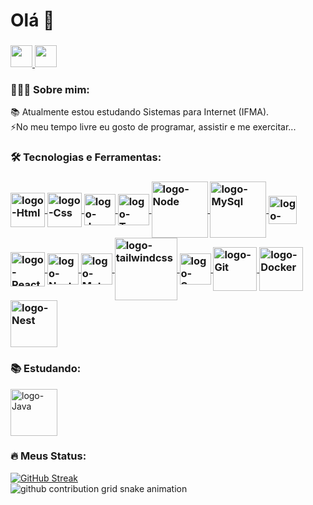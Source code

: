 ###

<h1>Olá 👋</h1>

### 

<div>
  <a href="mailto:gledsonlucas111@gmail.com">
    <img height="35px" src="https://img.shields.io/badge/Gmail-D14836?style=for-the-badge&logo=gmail&logoColor=white"/>
  </a>
  <a href="https://www.linkedin.com/in/gledson-lucas-1b5873166/">
    <img height="35px" src="https://img.shields.io/badge/LinkedIn-0077B5?style=for-the-badge&logo=linkedin&logoColor=white" />
  </a>
 </div>

<h3>👨🏻‍💻 Sobre mim:</h3>

<p>📚 Atualmente estou estudando Sistemas para Internet (IFMA). <br/>⚡No meu tempo livre eu gosto de programar, assistir e me exercitar... </p>

<h3>🛠 Tecnologias e Ferramentas:<h3/>

<div>
        <a href="https://developer.mozilla.org/pt-BR/docs/Web/HTML">
          <img height="55px" align="center" alt="logo-Html" src="https://cdn.jsdelivr.net/gh/devicons/devicon/icons/html5/html5-plain-wordmark.svg" />
        </a>
        <a href="https://developer.mozilla.org/pt-BR/docs/Web/CSS">
          <img height="55px" align="center" alt="logo-Css" src="https://cdn.jsdelivr.net/gh/devicons/devicon/icons/css3/css3-plain-wordmark.svg" />
        </a>
        <a href="https://developer.mozilla.org/pt-BR/docs/Web/JavaScript">
          <img height="50px" align="center" alt="logo-JavaScript" src="https://cdn.jsdelivr.net/gh/devicons/devicon/icons/javascript/javascript-original.svg" />
        </a>
        <a href="https://www.typescriptlang.org/docs/">
          <img height="50px" align="center" alt="logo-TypeScript" src="https://cdn.jsdelivr.net/gh/devicons/devicon/icons/typescript/typescript-original.svg" />
        </a>
        <a href="https://nodejs.org/en/docs/">
          <img height="90px" align="center" alt="logo-Node" src="https://cdn.jsdelivr.net/gh/devicons/devicon/icons/nodejs/nodejs-original-wordmark.svg" />
        </a>
        <a href="https://dev.mysql.com/doc/">
          <img height="90px" align="center" alt="logo-MySql" src="https://cdn.jsdelivr.net/gh/devicons/devicon/icons/mysql/mysql-original-wordmark.svg" />
        </a>
        <a href="https://jestjs.io/pt-BR/docs/getting-started">
          <img height="45px" align="center" alt="logo-Jest" src="https://cdn.jsdelivr.net/gh/devicons/devicon/icons/jest/jest-plain.svg" />
        </a>
        <a href="https://pt-br.reactjs.org/docs/getting-started.html">
          <img height="55px" align="center" alt="logo-React" src="https://cdn.jsdelivr.net/gh/devicons/devicon/icons/react/react-original-wordmark.svg" />
        </a>
        <a href="https://nextjs.org">
          <img height="50px" align="center" alt="logo-Next.js" src="https://cdn.jsdelivr.net/gh/devicons/devicon/icons/nextjs/nextjs-original.svg" />
        </a>
        <a href="https://mui.com/pt/material-ui/getting-started/overview/">
          <img height="50px" align="center" alt="logo-MaterialUi" src="https://cdn.jsdelivr.net/gh/devicons/devicon/icons/materialui/materialui-original.svg" />
        </a>
          <a  href="https://tailwindcss.com/">
            <img height="100px" align="center"  alt="logo-tailwindcss" src="https://cdn.jsdelivr.net/gh/devicons/devicon@latest/icons/tailwindcss/tailwindcss-original-wordmark.svg" />
        </a>
        <a href="https://sass-lang.com/documentation/">
          <img height="50px" align="center" alt="logo-Saas" src="https://cdn.jsdelivr.net/gh/devicons/devicon/icons/sass/sass-original.svg" />
        </a>
        <a href="https://git-scm.com/doc">
            <img height="70px" align="center" alt="logo-Git" src="https://cdn.jsdelivr.net/gh/devicons/devicon@latest/icons/git/git-original-wordmark.svg" />
        </a>
        <a href="https://git-scm.com/doc">
            <img height="70px" align="center" alt="logo-Docker" src="https://cdn.jsdelivr.net/gh/devicons/devicon@latest/icons/docker/docker-original-wordmark.svg" />
        </a>
       <a href="https://nestjs.com">
        <img height="75px" align="center" alt="logo-Nest" src="https://cdn.jsdelivr.net/gh/devicons/devicon@latest/icons/nestjs/nestjs-original-wordmark.svg" />
     </a>
</div> 

<h3>📚 Estudando:</h3>

<div >
     <a href="https://www.java.com/pt-BR">
       <img height="75px" align="center" alt="logo-Java" src="https://cdn.jsdelivr.net/gh/devicons/devicon/icons/java/java-original-wordmark.svg" />
     </a>

</div > 

 ###

<h3>🔥 Meus Status:</h3>

<div >
<a href="https://git.io/streak-stats"><img src="https://streak-stats.demolab.com?user=gledsonlucas111&theme=highcontrast&border_radius=10&locale=pt_BR&date_format=j%20M%5B%20Y%5D" alt="GitHub Streak" /></a>
</div>


<picture>
  <source media="(prefers-color-scheme: dark)" srcset="https://raw.githubusercontent.com/gledsonlucas111/gledsonlucas111/output/github-contribution-grid-snake-dark.svg">
  <img alt="github contribution grid snake animation" src="https://raw.githubusercontent.com/YourUser/YourUser/output/github-contribution-grid-snake.svg">
</picture>
